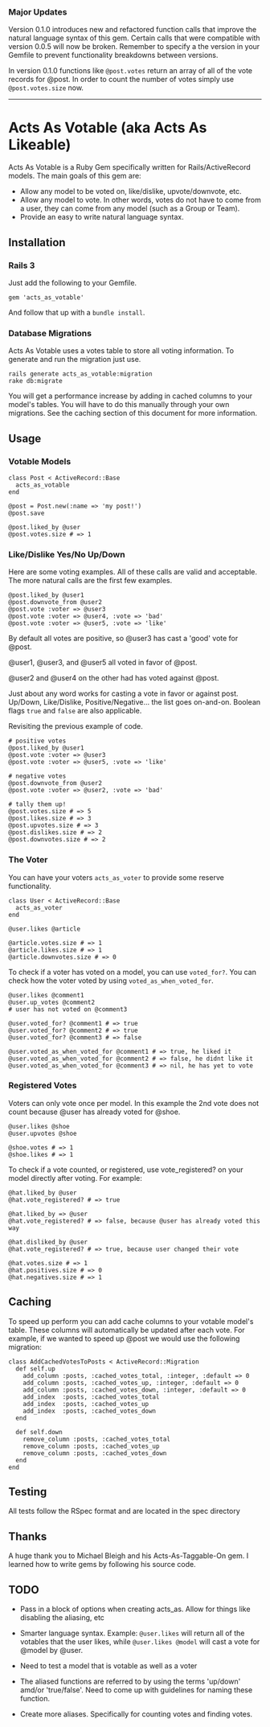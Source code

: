 ### Major Updates

Version 0.1.0 introduces new and refactored function calls that improve the
natural language syntax of this gem.  Certain calls that were compatible with
version 0.0.5 will now be broken.  Remember to specify a the version in your
Gemfile to prevent functionality breakdowns between versions.

In version 0.1.0 functions like ``@post.votes`` return an array of all of the vote
records for @post.  In order to count the number of votes simply use
``@post.votes.size`` now.

- - -

# Acts As Votable (aka Acts As Likeable)

Acts As Votable is a Ruby Gem specifically written for Rails/ActiveRecord models.
The main goals of this gem are:

- Allow any model to be voted on, like/dislike, upvote/downvote, etc.
- Allow any model to vote.  In other words, votes do not have to come from a user,
  they can come from any model (such as a Group or Team).
- Provide an easy to write natural language syntax.

## Installation

### Rails 3

Just add the following to your Gemfile.

    gem 'acts_as_votable'

And follow that up with a ``bundle install``.

### Database Migrations

Acts As Votable uses a votes table to store all voting information.  To
generate and run the migration just use.

    rails generate acts_as_votable:migration
    rake db:migrate

You will get a performance increase by adding in cached columns to your model's
tables.  You will have to do this manually through your own migrations.  See the
caching section of this document for more information.

## Usage

### Votable Models

    class Post < ActiveRecord::Base
      acts_as_votable
    end

    @post = Post.new(:name => 'my post!')
    @post.save

    @post.liked_by @user
    @post.votes.size # => 1

### Like/Dislike Yes/No Up/Down

Here are some voting examples.  All of these calls are valid and acceptable.  The
more natural calls are the first few examples.

    @post.liked_by @user1
    @post.downvote_from @user2
    @post.vote :voter => @user3
    @post.vote :voter => @user4, :vote => 'bad'
    @post.vote :voter => @user5, :vote => 'like'


By default all votes are positive, so @user3 has cast a 'good' vote for @post.

@user1, @user3, and @user5 all voted in favor of @post.

@user2 and @user4 on the other had has voted against @post.


Just about any word works for casting a vote in favor or against post.  Up/Down,
Like/Dislike, Positive/Negative... the list goes on-and-on.  Boolean flags ``true`` and
``false`` are also applicable.

Revisiting the previous example of code.

    # positive votes
    @post.liked_by @user1
    @post.vote :voter => @user3
    @post.vote :voter => @user5, :vote => 'like'

    # negative votes
    @post.downvote_from @user2
    @post.vote :voter => @user2, :vote => 'bad'
    
    # tally them up!
    @post.votes.size # => 5
    @post.likes.size # => 3
    @post.upvotes.size # => 3
    @post.dislikes.size # => 2
    @post.downvotes.size # => 2

### The Voter

You can have your voters ``acts_as_voter`` to provide some reserve functionality.

    class User < ActiveRecord::Base
      acts_as_voter
    end

    @user.likes @article

    @article.votes.size # => 1
    @article.likes.size # => 1
    @article.downvotes.size # => 0

To check if a voter has voted on a model, you can use ``voted_for?``.  You can
check how the voter voted by using ``voted_as_when_voted_for``.

    @user.likes @comment1
    @user.up_votes @comment2
    # user has not voted on @comment3

    @user.voted_for? @comment1 # => true
    @user.voted_for? @comment2 # => true
    @user.voted_for? @comment3 # => false

    @user.voted_as_when_voted_for @comment1 # => true, he liked it
    @user.voted_as_when_voted_for @comment2 # => false, he didnt like it
    @user.voted_as_when_voted_for @comment3 # => nil, he has yet to vote

### Registered Votes

Voters can only vote once per model.  In this example the 2nd vote does not count
because @user has already voted for @shoe.

    @user.likes @shoe
    @user.upvotes @shoe

    @shoe.votes # => 1
    @shoe.likes # => 1

To check if a vote counted, or registered, use vote_registered? on your model
directly after voting.  For example:

    @hat.liked_by @user
    @hat.vote_registered? # => true

    @hat.liked_by => @user
    @hat.vote_registered? # => false, because @user has already voted this way

    @hat.disliked_by @user
    @hat.vote_registered? # => true, because user changed their vote

    @hat.votes.size # => 1
    @hat.positives.size # => 0
    @hat.negatives.size # => 1

## Caching

To speed up perform you can add cache columns to your votable model's table.  These
columns will automatically be updated after each vote.  For example, if we wanted
to speed up @post we would use the following migration:

    class AddCachedVotesToPosts < ActiveRecord::Migration
      def self.up
        add_column :posts, :cached_votes_total, :integer, :default => 0
        add_column :posts, :cached_votes_up, :integer, :default => 0
        add_column :posts, :cached_votes_down, :integer, :default => 0
        add_index  :posts, :cached_votes_total
        add_index  :posts, :cached_votes_up
        add_index  :posts, :cached_votes_down
      end

      def self.down
        remove_column :posts, :cached_votes_total
        remove_column :posts, :cached_votes_up
        remove_column :posts, :cached_votes_down
      end
    end

## Testing

All tests follow the RSpec format and are located in the spec directory

## Thanks

A huge thank you to Michael Bleigh and his Acts-As-Taggable-On gem.  I learned
how to write gems by following his source code.

## TODO

- Pass in a block of options when creating acts_as.  Allow for things
  like disabling the aliasing, etc

- Smarter language syntax.  Example: ``@user.likes`` will return all of the votables
that the user likes, while ``@user.likes @model`` will cast a vote for @model by
@user.

- Need to test a model that is votable as well as a voter

- The aliased functions are referred to by using the terms 'up/down' amd/or
'true/false'.  Need to come up with guidelines for naming these function.

- Create more aliases. Specifically for counting votes and finding votes.
